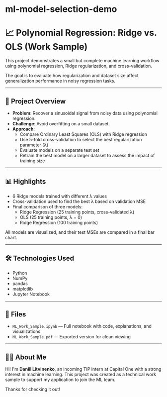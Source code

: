 # ml-model-selection-demo
# 📈 Polynomial Regression: Ridge vs. OLS (Work Sample)

This project demonstrates a small but complete machine learning workflow using polynomial regression, Ridge regularization, and cross-validation.

The goal is to evaluate how regularization and dataset size affect generalization performance in noisy regression tasks.

---

## 🧠 Project Overview

- **Problem**: Recover a sinusoidal signal from noisy data using polynomial regression.
- **Challenge**: Avoid overfitting on a small dataset.
- **Approach**: 
  - Compare Ordinary Least Squares (OLS) with Ridge regression
  - Use 5-fold cross-validation to select the best regularization parameter (λ)
  - Evaluate models on a separate test set
  - Retrain the best model on a larger dataset to assess the impact of training size

---

## 📊 Highlights

- 6 Ridge models trained with different λ values
- Cross-validation used to find the best λ based on validation MSE
- Final comparison of three models:
  - Ridge Regression (25 training points, cross-validated λ)
  - OLS (25 training points, λ = 0)
  - Ridge Regression (100 training points)

All models are visualized, and their test MSEs are compared in a final bar chart.

---

## 🛠️ Technologies Used

- Python
- NumPy
- pandas
- matplotlib
- Jupyter Notebook

---

## 📁 Files

- `ML_Work_Sample.ipynb` — Full notebook with code, explanations, and visualizations
- `ML_Work_Sample.pdf` — Exported version for clean viewing

---

## 🙋‍♂️ About Me

Hi! I'm **Daniil Litvinenko**, an incoming TIP intern at Capital One with a strong interest in machine learning. This project was created as a technical work sample to support my application to join the ML team.

Thanks for checking it out!
